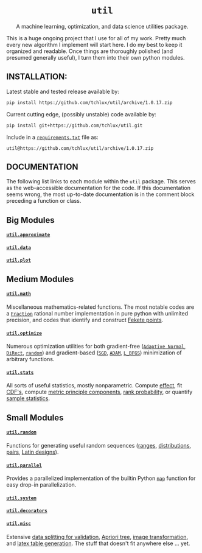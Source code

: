 <p align="center">
  <h1 align="center"><code>util</code></h1>
</p>

<p align="center">
A machine learning, optimization, and data science utilities
package.
</p>

This is a huge ongoing project that I use for all of my work. Pretty much every new algorithm I implement will start here. I do my best to keep it organized and readable. Once things are thoroughly polished (and presumed generally useful), I turn them into their own python
modules.

## INSTALLATION:

  Latest stable and tested release available by:

```bash
pip install https://github.com/tchlux/util/archive/1.0.17.zip
```

  Current cutting edge, (possibly unstable) code available by:

```bash
pip install git+https://github.com/tchlux/util.git
```

  Include in a [`requirements.txt`](https://pip.pypa.io/en/stable/user_guide/#requirements-files) file as:

```
util@https://github.com/tchlux/util/archive/1.0.17.zip
```

## DOCUMENTATION

The following list links to each module within the `util` package. This serves as the web-accessible documentation for the code. If this documentation seems wrong, the most up-to-date documentation is in the comment block preceding a function or class.

## Big Modules

#### [`util.approximate`](util/approximate#user-content-utilapproximate)

#### [`util.data`](util/data#user-content-utildata)

#### [`util.plot`](util/plot#user-content-utilplot)

## Medium Modules

#### [`util.math`](util/math#user-content-utilmath)

Miscellaneous mathematics-related functions. The most notable codes are a [`Fraction`](util/math/fraction.py#L24) rational number implementation in pure python with unlimited precision, and codes that identify and construct [Fekete points](util/math/points.py#L106).

#### [`util.optimize`](util/optimize#user-content-utiloptimize)

Numerous optimization utilities for both gradient-free ([`Adaptive Normal`](util/optimize/adaptive_normal.py#L3), [`DiRect`](util/optimize/direct.py#L77), [`random`](util/optimize/random.py#L3)) and gradient-based ([`SGD`](util/optimize/gradient_based.py#L18), [`ADAM`](util/optimize/gradient_based.py#L63), [`L_BFGS`](util/optimize/gradient_based.py#L7)) minimization of arbitrary functions.

#### [`util.stats`](util/stats#user-content-utilstats)

All sorts of useful statistics, mostly nonparametric. Compute [effect](util/stats/difference.py#L78), fit [CDF's](util/stats/distributions.py#L119), compute [metric principle components](util/stats/metric_pca.py#L50), [rank probability](util/stats/rank.py#L51), or quantify [sample statistics](util/stats/samples.py#L46).

## Small Modules

#### [`util.random`](util/random#user-content-utilrandom)

Functions for generating useful random sequences ([ranges](util/random/random.py#L16), [distributions](util/random/random.py#L88), [pairs](util/random/random.py#L107), [Latin designs](util/random/random.py#L138)).

#### [`util.parallel`](util/parallel#user-content-utilparallel)

Provides a parallelized implementation of the builtin Python [`map`](util/parallel/parallel.py#L84) function for easy drop-in parallelization.

#### [`util.system`](util/system#user-content-utilsystem)

#### [`util.decorators`](util/decorators#user-content-utildecorators)

#### [`util.misc`](util/misc#user-content-utilmisc)

Extensive [data splitting for validation](util/misc/multi_dim_analysis.py#L152), [Apriori tree](util/misc/apriori.py#L17), [image transformation](util/misc/image.py#L58), and [latex table generation](util/misc/paper.py#L39). The stuff that doesn't fit anywhere else ... yet.





